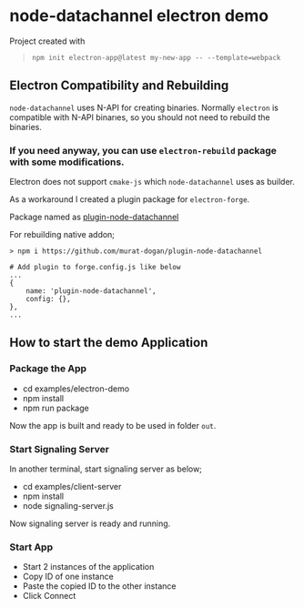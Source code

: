 # node-datachannel electron demo

Project created with

> `npm init electron-app@latest my-new-app -- --template=webpack`

## Electron Compatibility and Rebuilding

`node-datachannel` uses N-API for creating binaries. Normally `electron` is compatible with N-API binarıes, so you should not need to rebuild the binaries.

### If you need anyway, you can use `electron-rebuild` package with some modifications.

Electron does not support `cmake-js` which `node-datachannel` uses as builder.

As a workaround I created a plugin package for `electron-forge`.

Package named as [plugin-node-datachannel](https://github.com/murat-dogan/plugin-node-datachannel)

For rebuilding native addon;

```
> npm i https://github.com/murat-dogan/plugin-node-datachannel

# Add plugin to forge.config.js like below
...
{
    name: 'plugin-node-datachannel',
    config: {},
},
...
```

## How to start the demo Application

### Package the App

-   cd examples/electron-demo
-   npm install
-   npm run package

Now the app is built and ready to be used in folder `out`.

### Start Signaling Server

In another terminal, start signaling server as below;

-   cd examples/client-server
-   npm install
-   node signaling-server.js

Now signaling server is ready and running.

### Start App

-   Start 2 instances of the application
-   Copy ID of one instance
-   Paste the copied ID to the other instance
-   Click Connect
